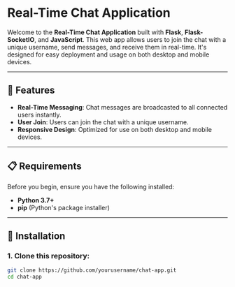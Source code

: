 # Real-Time Chat Application

Welcome to the **Real-Time Chat Application** built with **Flask**, **Flask-SocketIO**, and **JavaScript**. This web app allows users to join the chat with a unique username, send messages, and receive them in real-time. It's designed for easy deployment and usage on both desktop and mobile devices.

---

## 📌 Features

- **Real-Time Messaging**: Chat messages are broadcasted to all connected users instantly.
- **User Join**: Users can join the chat with a unique username.
- **Responsive Design**: Optimized for use on both desktop and mobile devices.

---

## 📋 Requirements

Before you begin, ensure you have the following installed:

- **Python 3.7+**
- **pip** (Python's package installer)

---

## 🚀 Installation

### 1. Clone this repository:

```bash
git clone https://github.com/yourusername/chat-app.git
cd chat-app
